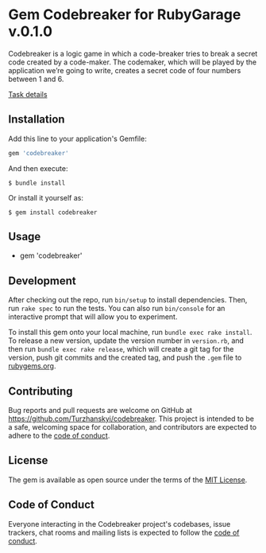 # Gem Codebreaker for RubyGarage v.0.1.0

Codebreaker is a logic game in which a code-breaker tries to break a secret code created by a code-maker.
The codemaker, which will be played by the application we’re going to write, creates a secret code of four numbers between 1 and 6.

[Task details](https://docs.google.com/document/d/1VW3Mk1W-pGkq0FadPih689_k971Zy8inzk6UCPHDLzs/edit#heading=h.xk6yw344nayg)

## Installation

Add this line to your application's Gemfile:

```ruby
gem 'codebreaker'
```

And then execute:

    $ bundle install

Or install it yourself as:

    $ gem install codebreaker

## Usage

* gem 'codebreaker'

## Development

After checking out the repo, run `bin/setup` to install dependencies. Then, run `rake spec` to run the tests. You can also run `bin/console` for an interactive prompt that will allow you to experiment.

To install this gem onto your local machine, run `bundle exec rake install`. To release a new version, update the version number in `version.rb`, and then run `bundle exec rake release`, which will create a git tag for the version, push git commits and the created tag, and push the `.gem` file to [rubygems.org](https://rubygems.org).

## Contributing

Bug reports and pull requests are welcome on GitHub at https://github.com/Turzhanskyi/codebreaker. This project is intended to be a safe, welcoming space for collaboration, and contributors are expected to adhere to the [code of conduct](https://github.com/Turzhanskyi/codebreaker/blob/main/CODE_OF_CONDUCT.md).

## License

The gem is available as open source under the terms of the [MIT License](https://opensource.org/licenses/MIT).

## Code of Conduct

Everyone interacting in the Codebreaker project's codebases, issue trackers, chat rooms and mailing lists is expected to follow the [code of conduct](https://github.com/Turzhanskyi/codebreaker/blob/main/CODE_OF_CONDUCT.md).